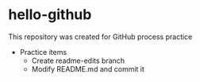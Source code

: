# hello-github
This repository was created for GitHub process practice
- Practice items
  - Create readme-edits branch
  - Modify README.md and commit it
